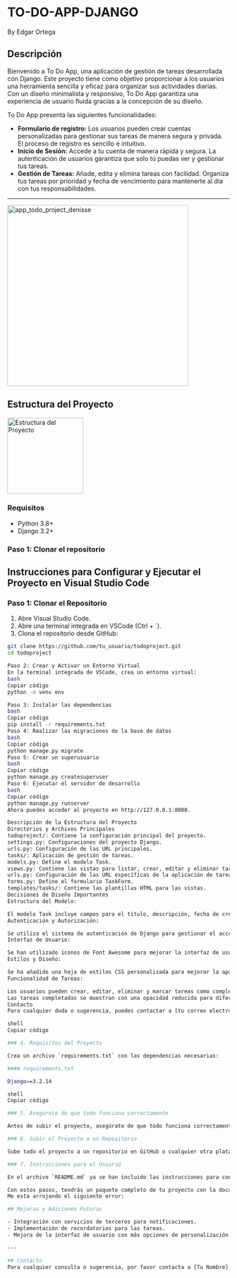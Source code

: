 # TO-DO-APP-DJANGO
By Edgar Ortega

## Descripción
Bienvenido a To Do App, una aplicación de gestión de tareas desarrollada con Django. Este proyecto tiene como objetivo proporcionar a los usuarios una herramienta sencilla y eficaz para organizar sus actividades diarias. Con un diseño minimalista y responsivo, To Do App garantiza una experiencia de usuario fluida gracias a la concepción de su diseño.

To Do App presenta las siguientes funcionalidades:

- **Formulario de registro:** Los usuarios pueden crear cuentas personalizadas para gestionar sus tareas de manera segura y privada. El proceso de registro es sencillo e intuitivo.
- **Inicio de Sesión:** Accede a tu cuenta de manera rápida y segura. La autenticación de usuarios garantiza que solo tú puedas ver y gestionar tus tareas.
- **Gestión de Tareas:** Añade, edita y elimina tareas con facilidad. Organiza tus tareas por prioridad y fecha de vencimiento para mantenerte al día con tus responsabilidades.
---

<img width="410" alt="app_todo_project_denisse" src="https://github.com/evansio/TO-DO-APP-DJANGO/assets/99567473/ee0fb870-b4f0-471c-8374-816a49cb544c">


## Estructura del Proyecto
<img width="172" alt="Estructura del Proyecto" src="https://github.com/evansio/TO-DO-APP-DJANGO/assets/99567473/2f978c4f-9ef6-4961-87cf-7939da1ab3bb">


### Requisitos

- Python 3.8+
- Django 3.2+

### Paso 1: Clonar el repositorio

## Instrucciones para Configurar y Ejecutar el Proyecto en Visual Studio Code

### Paso 1: Clonar el Repositorio

1. Abre Visual Studio Code.
2. Abre una terminal integrada en VSCode (Ctrl + `).
3. Clona el repositorio desde GitHub:

```bash
git clone https://github.com/tu_usuario/todoproject.git
cd todoproject

Paso 2: Crear y Activar un Entorno Virtual
En la terminal integrada de VSCode, crea un entorno virtual:
bash
Copiar código
python -m venv env

Paso 3: Instalar las dependencias
bash
Copiar código
pip install -r requirements.txt
Paso 4: Realizar las migraciones de la base de datos
bash
Copiar código
python manage.py migrate
Paso 5: Crear un superusuario
bash
Copiar código
python manage.py createsuperuser
Paso 6: Ejecutar el servidor de desarrollo
bash
Copiar código
python manage.py runserver
Ahora puedes acceder al proyecto en http://127.0.0.1:8000.

Descripción de la Estructura del Proyecto
Directorios y Archivos Principales
todoproject/: Contiene la configuración principal del proyecto.
settings.py: Configuraciones del proyecto Django.
urls.py: Configuración de las URL principales.
tasks/: Aplicación de gestión de tareas.
models.py: Define el modelo Task.
views.py: Contiene las vistas para listar, crear, editar y eliminar tareas.
urls.py: Configuración de las URL específicas de la aplicación de tareas.
forms.py: Define el formulario TaskForm.
templates/tasks/: Contiene las plantillas HTML para las vistas.
Decisiones de Diseño Importantes
Estructura del Modelo:

El modelo Task incluye campos para el título, descripción, fecha de creación, estado (pendiente o completado) y el usuario propietario de la tarea.
Autenticación y Autorización:

Se utiliza el sistema de autenticación de Django para gestionar el acceso de los usuarios. Las vistas están protegidas con @login_required para asegurarse de que solo los usuarios autenticados puedan acceder a ellas.
Interfaz de Usuario:

Se han utilizado iconos de Font Awesome para mejorar la interfaz de usuario, sustituyendo botones de texto por iconos intuitivos.
Estilos y Diseño:

Se ha añadido una hoja de estilos CSS personalizada para mejorar la apariencia visual de la aplicación.
Funcionalidad de Tareas:

Los usuarios pueden crear, editar, eliminar y marcar tareas como completadas o pendientes.
Las tareas completadas se muestran con una opacidad reducida para diferenciarlas visualmente.
Contacto
Para cualquier duda o sugerencia, puedes contactar a [tu correo electrónico].

shell
Copiar código

### 4. Requisitos del Proyecto

Crea un archivo `requirements.txt` con las dependencias necesarias:

#### requirements.txt

Django==3.2.14

shell
Copiar código

### 5. Asegúrate de que todo funciona correctamente

Antes de subir el proyecto, asegúrate de que todo funciona correctamente ejecutando el servidor y probando las funcionalidades principales.

### 6. Subir el Proyecto a un Repositorio

Sube todo el proyecto a un repositorio en GitHub o cualquier otra plataforma de control de versiones que prefieras.

### 7. Instrucciones para el Usuario

En el archivo `README.md` ya se han incluido las instrucciones para configurar y ejecutar el proyecto. Asegúrate de que sean claras y fáciles de seguir.

Con estos pasos, tendrás un paquete completo de tu proyecto con la documentación adecuada para configurar, ejecutar y entender la estructura y las decisiones de diseño.
Me esta arrojando el siguiente error:

## Mejoras y Adiciones Futuras

- Integración con servicios de terceros para notificaciones.
- Implementación de recordatorios para las tareas.
- Mejora de la interfaz de usuario con más opciones de personalización.

---

## Contacto
Para cualquier consulta o sugerencia, por favor contacta a [Tu Nombre] a través de [tu.email@example.com].
